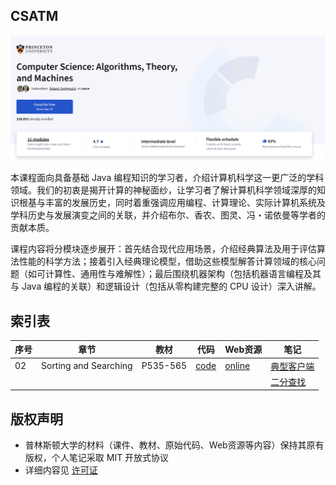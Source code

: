 ## CSATM

![image-20250914154317293](assets/image-20250914154317293.png)

本课程面向具备基础 Java 编程知识的学习者，介绍计算机科学这一更广泛的学科领域。我们的初衷是揭开计算的神秘面纱，让学习者了解计算机科学领域深厚的知识根基与丰富的发展历史，同时着重强调应用编程、计算理论、实际计算机系统及学科历史与发展演变之间的关联，并介绍布尔、香农、图灵、冯・诺依曼等学者的贡献本质。 

课程内容将分模块逐步展开：首先结合现代应用场景，介绍经典算法及用于评估算法性能的科学方法；接着引入经典理论模型，借助这些模型解答计算领域的核心问题（如可计算性、通用性与难解性）；最后围绕机器架构（包括机器语言编程及其与 Java 编程的关联）和逻辑设计（包括从零构建完整的 CPU 设计）深入讲解。



## 索引表

| 序号 | 章节                  | 教材     | 代码                                               | Web资源                                                      | 笔记                                                         |
| ---- | --------------------- | -------- | -------------------------------------------------- | ------------------------------------------------------------ | ------------------------------------------------------------ |
| 02   | Sorting and Searching | P535-565 | <a href="02 - Sorting and Searching/code">code</a> | <a href="https://introcs.cs.princeton.edu/java/42sort/">online</a> | <a href="02 - Sorting and Searching/notes/典型客户端程序.md">典型客户端</a> |
|      |                       |          |                                                    |                                                              | <a href="02 - Sorting and Searching/notes/二分查找.md">二分查找</a> |



## 版权声明

- 普林斯顿大学的材料（课件、教材、原始代码、Web资源等内容）保持其原有版权，个人笔记采取 MIT 开放式协议
- 详细内容见 <a href="LICENSE">许可证</a>

